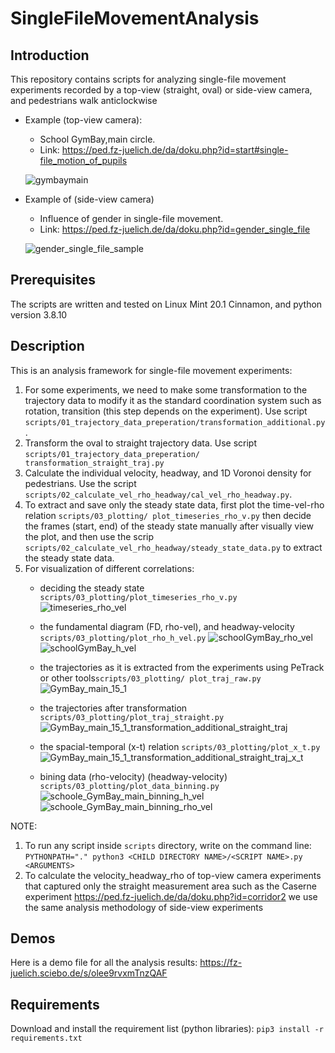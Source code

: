 # SingleFileMovementAnalysis

## Introduction
This repository contains scripts for analyzing single-file movement experiments recorded by a top-view (straight, oval)
or side-view camera, and pedestrians walk anticlockwise

- Example (top-view camera): 
   - School GymBay,main circle. 
   - Link: https://ped.fz-juelich.de/da/doku.php?id=start#single-file_motion_of_pupils

   ![gymbaymain](https://user-images.githubusercontent.com/4458692/197472324-e9e65cb2-3468-40f2-b7a3-a79d1d71868c.png)

- Example of (side-view camera)
   - Influence of gender in single-file movement.
   - Link: https://ped.fz-juelich.de/da/doku.php?id=gender_single_file 
   
   ![gender_single_file_sample](https://user-images.githubusercontent.com/4458692/197808563-9babbeb4-ae5f-4401-b074-e81118d4f4eb.png)

## Prerequisites
The scripts are written and tested on Linux Mint 20.1 Cinnamon, and python version 3.8.10

## Description
This is an analysis framework for single-file movement experiments:

1. For some experiments, we need to make some transformation to the trajectory data to modify it as the standard 
   coordination system such as rotation, transition (this step depends on the experiment). Use script 
   ``scripts/01_trajectory_data_preperation/transformation_additional.py``.
2. Transform the oval to straight trajectory data. Use script ``scripts/01_trajectory_data_preperation/
   transformation_straight_traj.py``
3. Calculate the individual velocity, headway, and 1D Voronoi density for pedestrians. Use the 
   script ``scripts/02_calculate_vel_rho_headway/cal_vel_rho_headway.py``.
4. To extract and save only the steady state data, first plot the time-vel-rho relation ``scripts/03_plotting/
   plot_timeseries_rho_v.py`` 
   then decide the frames (start, end) of the steady state manually after visually view the plot, and then use 
   the scrip ``scripts/02_calculate_vel_rho_headway/steady_state_data.py`` to extract the steady state data.
5. For visualization of different correlations:
   - deciding the steady state ``scripts/03_plotting/plot_timeseries_rho_v.py``
   ![timeseries_rho_vel](https://user-images.githubusercontent.com/4458692/197458149-0b1a230c-38df-4303-b6a1-bd1e22ee4b88.png)

   - the fundamental diagram (FD, rho-vel), and headway-velocity ``scripts/03_plotting/plot_rho_h_vel.py``
   ![schoolGymBay_rho_vel](https://user-images.githubusercontent.com/4458692/197454439-f8ad5ae2-10a6-453e-8251-d7edf31d6803.png)
   ![schoolGymBay_h_vel](https://user-images.githubusercontent.com/4458692/197454455-d8ddcd18-165d-4185-9f73-7ff91f85109d.png)

   - the trajectories as it is extracted from the experiments using PeTrack or other tools``scripts/03_plotting/
     plot_traj_raw.py``
   ![GymBay_main_15_1](https://user-images.githubusercontent.com/4458692/197454570-d407cd02-980c-454a-b352-d7cda753de8a.png)

   - the trajectories after transformation ``scripts/03_plotting/plot_traj_straight.py``
   ![GymBay_main_15_1_transformation_additional_straight_traj](https://user-images.githubusercontent.com/4458692/197454619-3804368f-82b1-4eaa-a725-42eb95e2e1b2.png)

   - the spacial-temporal (x-t) relation ``scripts/03_plotting/plot_x_t.py``
   ![GymBay_main_15_1_transformation_additional_straight_traj_x_t](https://user-images.githubusercontent.com/4458692/197456105-15032699-9ef1-4c03-b1ca-d0e137260d9a.png)

   - bining data (rho-velocity) (headway-velocity) ``scripts/03_plotting/plot_data_binning.py``
   ![schoole_GymBay_main_binning_h_vel](https://user-images.githubusercontent.com/4458692/197457493-2c1a78f8-96ff-4b4c-93da-cfce57e95497.png)
   ![schoole_GymBay_main_binning_rho_vel](https://user-images.githubusercontent.com/4458692/197457504-46f04bd9-1b74-4d31-aeac-558d1161bca5.png)

NOTE:
1. To run any script inside ``scripts`` directory, write on the command line: ``PYTHONPATH="." python3 <CHILD DIRECTORY NAME>/<SCRIPT NAME>.py <ARGUMENTS>`` 
2. To calculate the velocity_headway_rho of top-view camera experiments that captured only the straight measurement 
   area such as the Caserne experiment https://ped.fz-juelich.de/da/doku.php?id=corridor2 we use the same analysis 
   methodology of side-view experiments 

## Demos
Here is a demo file for all the analysis results: https://fz-juelich.sciebo.de/s/olee9rvxmTnzQAF

## Requirements
Download and install the requirement list (python libraries):
``
pip3 install -r requirements.txt
``

